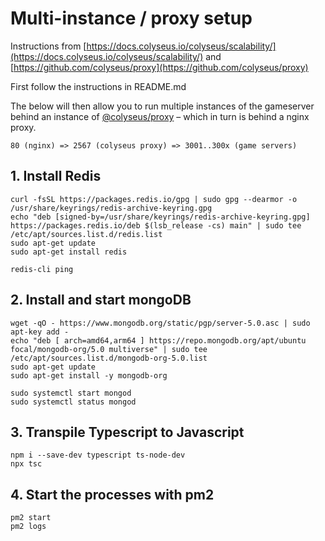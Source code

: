 # Multi-instance / proxy setup

Instructions from [https://docs.colyseus.io/colyseus/scalability/](https://docs.colyseus.io/colyseus/scalability/) and [https://github.com/colyseus/proxy](https://github.com/colyseus/proxy)

First follow the instructions in README.md

The below will then allow you to run multiple instances of the gameserver behind an instance of [@colyseus/proxy](https://github.com/colyseus/proxy) – which in turn is behind a nginx proxy.

```
80 (nginx) => 2567 (colyseus proxy) => 3001..300x (game servers)
```

## 1. Install Redis

```
curl -fsSL https://packages.redis.io/gpg | sudo gpg --dearmor -o /usr/share/keyrings/redis-archive-keyring.gpg
echo "deb [signed-by=/usr/share/keyrings/redis-archive-keyring.gpg] https://packages.redis.io/deb $(lsb_release -cs) main" | sudo tee /etc/apt/sources.list.d/redis.list
sudo apt-get update
sudo apt-get install redis
```

```
redis-cli ping
```

## 2. Install and start mongoDB

```
wget -qO - https://www.mongodb.org/static/pgp/server-5.0.asc | sudo apt-key add -
echo "deb [ arch=amd64,arm64 ] https://repo.mongodb.org/apt/ubuntu focal/mongodb-org/5.0 multiverse" | sudo tee /etc/apt/sources.list.d/mongodb-org-5.0.list
sudo apt-get update
sudo apt-get install -y mongodb-org
```

```
sudo systemctl start mongod
sudo systemctl status mongod
```

## 3. Transpile Typescript to Javascript

```
npm i --save-dev typescript ts-node-dev
npx tsc
```

## 4. Start the processes with pm2

```
pm2 start
pm2 logs
```










